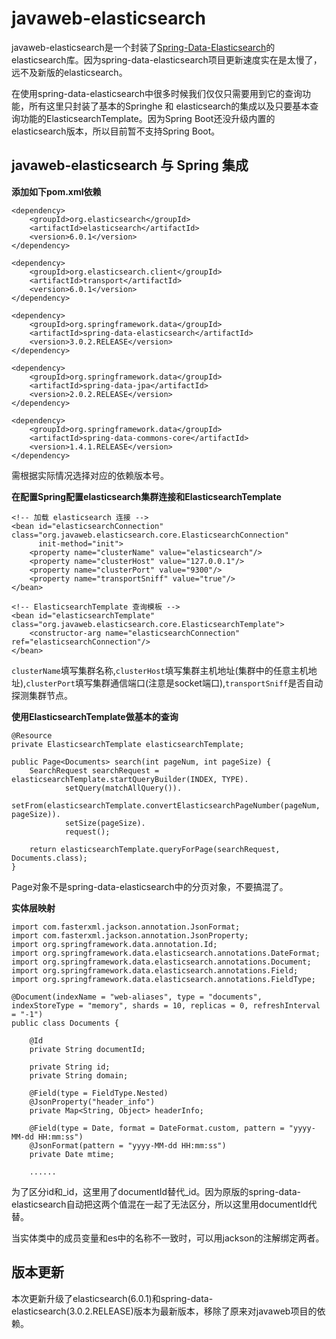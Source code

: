 # javaweb-elasticsearch

javaweb-elasticsearch是一个封装了[Spring-Data-Elasticsearch](https://github.com/spring-projects/spring-data-elasticsearch)的elasticsearch库。因为spring-data-elasticsearch项目更新速度实在是太慢了，远不及新版的elasticsearch。

在使用spring-data-elasticsearch中很多时候我们仅仅只需要用到它的查询功能，所有这里只封装了基本的Springhe 和 elasticsearch的集成以及只要基本查询功能的ElasticsearchTemplate。因为Spring Boot还没升级内置的elasticsearch版本，所以目前暂不支持Spring Boot。

## javaweb-elasticsearch 与 Spring 集成

**添加如下pom.xml依赖**

```	
<dependency>
    <groupId>org.elasticsearch</groupId>
    <artifactId>elasticsearch</artifactId>
    <version>6.0.1</version>
</dependency>

<dependency>
    <groupId>org.elasticsearch.client</groupId>
    <artifactId>transport</artifactId>
    <version>6.0.1</version>
</dependency>

<dependency>
    <groupId>org.springframework.data</groupId>
    <artifactId>spring-data-elasticsearch</artifactId>
    <version>3.0.2.RELEASE</version>
</dependency>

<dependency>
    <groupId>org.springframework.data</groupId>
    <artifactId>spring-data-jpa</artifactId>
    <version>2.0.2.RELEASE</version>
</dependency>

<dependency>
    <groupId>org.springframework.data</groupId>
    <artifactId>spring-data-commons-core</artifactId>
    <version>1.4.1.RELEASE</version>
</dependency>
```
需根据实际情况选择对应的依赖版本号。

**在配置Spring配置elasticsearch集群连接和ElasticsearchTemplate**

```
<!-- 加载 elasticsearch 连接 -->
<bean id="elasticsearchConnection" class="org.javaweb.elasticsearch.core.ElasticsearchConnection"
      init-method="init">
    <property name="clusterName" value="elasticsearch"/>
    <property name="clusterHost" value="127.0.0.1"/>
    <property name="clusterPort" value="9300"/>
    <property name="transportSniff" value="true"/>
</bean>

<!-- ElasticsearchTemplate 查询模板 -->
<bean id="elasticsearchTemplate" class="org.javaweb.elasticsearch.core.ElasticsearchTemplate">
    <constructor-arg name="elasticsearchConnection" ref="elasticsearchConnection"/>
</bean>
```
`clusterName`填写集群名称,`clusterHost`填写集群主机地址(集群中的任意主机地址),`clusterPort`填写集群通信端口(注意是socket端口),`transportSniff`是否自动探测集群节点。

**使用ElasticsearchTemplate做基本的查询**

```
@Resource
private ElasticsearchTemplate elasticsearchTemplate;

public Page<Documents> search(int pageNum, int pageSize) {
	SearchRequest searchRequest = elasticsearchTemplate.startQueryBuilder(INDEX, TYPE).
			setQuery(matchAllQuery()).
			setFrom(elasticsearchTemplate.convertElasticsearchPageNumber(pageNum, pageSize)).
			setSize(pageSize).
			request();

	return elasticsearchTemplate.queryForPage(searchRequest, Documents.class);
}
```

Page对象不是spring-data-elasticsearch中的分页对象，不要搞混了。

**实体层映射**

```
import com.fasterxml.jackson.annotation.JsonFormat;
import com.fasterxml.jackson.annotation.JsonProperty;
import org.springframework.data.annotation.Id;
import org.springframework.data.elasticsearch.annotations.DateFormat;
import org.springframework.data.elasticsearch.annotations.Document;
import org.springframework.data.elasticsearch.annotations.Field;
import org.springframework.data.elasticsearch.annotations.FieldType;

@Document(indexName = "web-aliases", type = "documents", indexStoreType = "memory", shards = 10, replicas = 0, refreshInterval = "-1")
public class Documents {

	@Id
	private String documentId;

	private String id;
	private String domain;

	@Field(type = FieldType.Nested)
	@JsonProperty("header_info")
	private Map<String, Object> headerInfo;
	
	@Field(type = Date, format = DateFormat.custom, pattern = "yyyy-MM-dd HH:mm:ss")
	@JsonFormat(pattern = "yyyy-MM-dd HH:mm:ss")
	private Date mtime;
	
	......
```

为了区分id和_id，这里用了documentId替代_id。因为原版的spring-data-elasticsearch自动把这两个值混在一起了无法区分，所以这里用documentId代替。

当实体类中的成员变量和es中的名称不一致时，可以用jackson的注解绑定两者。

## 版本更新

本次更新升级了elasticsearch(6.0.1)和spring-data-elasticsearch(3.0.2.RELEASE)版本为最新版本，移除了原来对javaweb项目的依赖。
